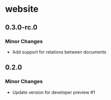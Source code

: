 # website

## 0.3.0-rc.0

### Minor Changes

- Add support for relations between documents

## 0.2.0

### Minor Changes

- Update version for developer preview #1
